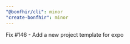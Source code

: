 ```yaml
---
"@bonfhir/cli": minor
"create-bonfhir": minor
---
```


Fix #146 - Add a new project template for expo
